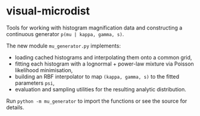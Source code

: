 # visual-microdist

Tools for working with histogram magnification data and constructing a
continuous generator `p(mu | kappa, gamma, s)`.

The new module `mu_generator.py` implements:

* loading cached histograms and interpolating them onto a common grid,
* fitting each histogram with a lognormal + power-law mixture via Poisson
  likelihood minimisation,
* building an RBF interpolator to map `(kappa, gamma, s)` to the fitted
  parameters `psi`,
* evaluation and sampling utilities for the resulting analytic
  distribution.

Run `python -m mu_generator` to import the functions or see the source
for details.
